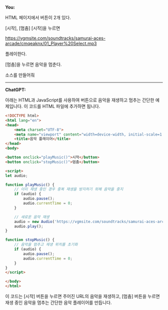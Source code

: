 **You:**

HTML 페이지에서 버튼이 2개 있다.

[시작], [멈춤]
[시작]을 누르면

https://vgmsite.com/soundtracks/samurai-aces-arcade/cmqeaknx/01_Player%20Select.mp3

플레이한다.

[멈춤]을 누르면 음악을 멈춘다.

소스를 만들어줘



* * *

**ChatGPT:**

아래는 HTML과 JavaScript를 사용하여 버튼으로 음악을 재생하고 멈추는 간단한 예제입니다. 이 코드를 HTML 파일에 추가하면 됩니다.

```html
<!DOCTYPE html>
<html lang="en">
<head>
    <meta charset="UTF-8">
    <meta name="viewport" content="width=device-width, initial-scale=1.0">
    <title>음악 플레이어</title>
</head>
<body>

<button onclick="playMusic()">시작</button>
<button onclick="stopMusic()">멈춤</button>

<script>
let audio;

function playMusic() {
    // 이미 재생 중인 경우 중복 재생을 방지하기 위해 음악을 중지
    if (audio) {
        audio.pause();
        audio.currentTime = 0;
    }

    // 새로운 음악 재생
    audio = new Audio('https://vgmsite.com/soundtracks/samurai-aces-arcade/cmqeaknx/01_Player%20Select.mp3');
    audio.play();
}

function stopMusic() {
    // 음악을 멈추고 재생 위치를 초기화
    if (audio) {
        audio.pause();
        audio.currentTime = 0;
    }
}
</script>

</body>
</html>
```

이 코드는 [시작] 버튼을 누르면 주어진 URL의 음악을 재생하고, [멈춤] 버튼을 누르면 재생 중인 음악을 멈추는 간단한 음악 플레이어를 만듭니다.